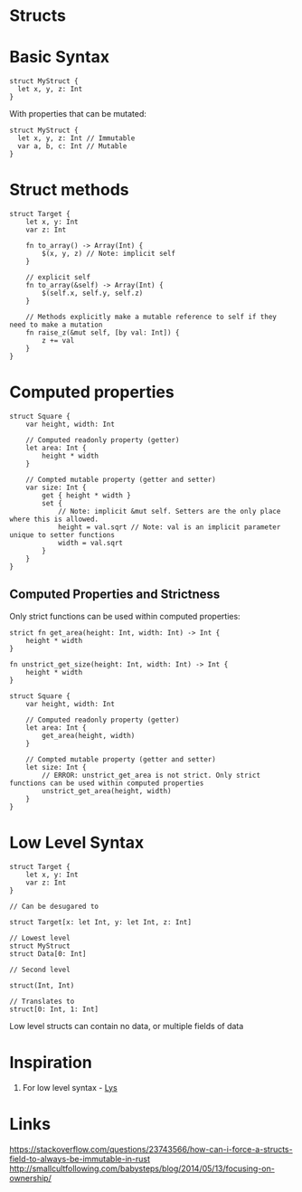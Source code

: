 # Structs

# Basic Syntax

```
struct MyStruct {
  let x, y, z: Int
}
```

With properties that can be mutated:
```
struct MyStruct {
  let x, y, z: Int // Immutable
  var a, b, c: Int // Mutable
}
```

# Struct methods

```
struct Target {
    let x, y: Int
    var z: Int

    fn to_array() -> Array(Int) {
        $(x, y, z) // Note: implicit self
    }

    // explicit self
    fn to_array(&self) -> Array(Int) {
        $(self.x, self.y, self.z)
    }

    // Methods explicitly make a mutable reference to self if they need to make a mutation
    fn raise_z(&mut self, [by val: Int]) {
        z += val
    }
}
```

# Computed properties

```
struct Square {
    var height, width: Int

    // Computed readonly property (getter)
    let area: Int {
        height * width
    }

    // Compted mutable property (getter and setter)
    var size: Int {
        get { height * width }
        set {
            // Note: implicit &mut self. Setters are the only place where this is allowed.
            height = val.sqrt // Note: val is an implicit parameter unique to setter functions
            width = val.sqrt
        }
    }
}
```

## Computed Properties and Strictness

Only strict functions can be used within computed properties:
```
strict fn get_area(height: Int, width: Int) -> Int {
    height * width
}

fn unstrict_get_size(height: Int, width: Int) -> Int {
    height * width
}

struct Square {
    var height, width: Int

    // Computed readonly property (getter)
    let area: Int {
        get_area(height, width)
    }

    // Compted mutable property (getter and setter)
    let size: Int {
        // ERROR: unstrict_get_area is not strict. Only strict functions can be used within computed properties
        unstrict_get_area(height, width)
    }
}
```

# Low Level Syntax

```
struct Target {
    let x, y: Int
    var z: Int
}

// Can be desugared to

struct Target[x: let Int, y: let Int, z: Int]
```

```
// Lowest level
struct MyStruct
struct Data[0: Int]

// Second level

struct(Int, Int)

// Translates to
struct[0: Int, 1: Int]
```

Low level structs can contain no data, or multiple fields of data

# Inspiration

1. For low level syntax - [Lys](https://github.com/lys-lang/lys)

# Links
https://stackoverflow.com/questions/23743566/how-can-i-force-a-structs-field-to-always-be-immutable-in-rust
http://smallcultfollowing.com/babysteps/blog/2014/05/13/focusing-on-ownership/

